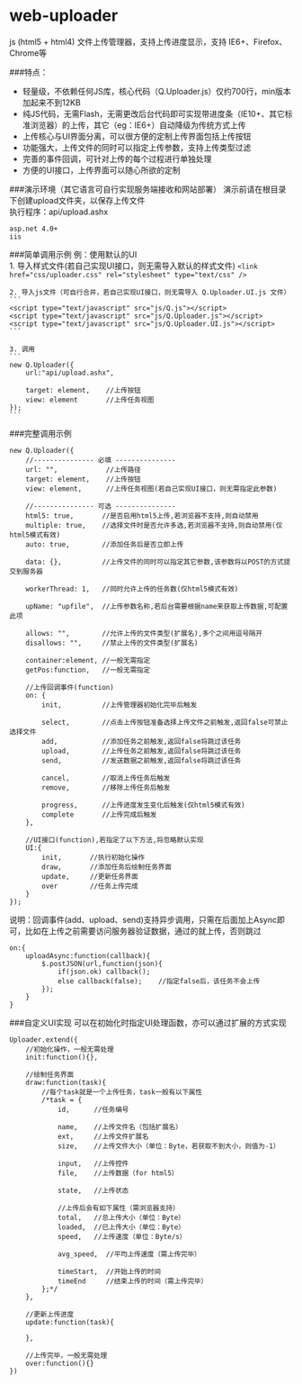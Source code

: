 web-uploader
============

js (html5 + html4) 文件上传管理器，支持上传进度显示，支持 IE6+、Firefox、Chrome等

###特点：
<ul>
	<li>轻量级，不依赖任何JS库，核心代码（Q.Uploader.js）仅约700行，min版本加起来不到12KB</li>
	<li>纯JS代码，无需Flash，无需更改后台代码即可实现带进度条（IE10+、其它标准浏览器）的上传，其它（eg：IE6+）自动降级为传统方式上传</li>
	<li>上传核心与UI界面分离，可以很方便的定制上传界面包括上传按钮</li>
	<li>功能强大，上传文件的同时可以指定上传参数，支持上传类型过滤</li>
	<li>完善的事件回调，可针对上传的每个过程进行单独处理</li>
	<li>方便的UI接口，上传界面可以随心所欲的定制</li>
</ul>

###演示环境（其它语言可自行实现服务端接收和网站部署）
演示前请在根目录下创建upload文件夹，以保存上传文件<br>
执行程序：api/upload.ashx
```
asp.net 4.0+
iis
```

###简单调用示例
例：使用默认的UI<br>
	1. 导入样式文件(若自己实现UI接口，则无需导入默认的样式文件)
	```
	<link href="css/uploader.css" rel="stylesheet" type="text/css" />
	```

	2. 导入js文件（可自行合并，若自己实现UI接口，则无需导入 Q.Uploader.UI.js 文件）
	```
	<script type="text/javascript" src="js/Q.js"></script>
	<script type="text/javascript" src="js/Q.Uploader.js"></script>
	<script type="text/javascript" src="js/Q.Uploader.UI.js"></script>
	```

	3. 调用
	```
	new Q.Uploader({
		url:"api/upload.ashx",

		target: element,    //上传按钮
		view: element       //上传任务视图
	});
	```


###完整调用示例
```
new Q.Uploader({
	//--------------- 必填 ---------------
	url: "",            //上传路径
	target: element,    //上传按钮
	view: element,      //上传任务视图(若自己实现UI接口，则无需指定此参数)

	//--------------- 可选 ---------------
	html5: true,       //是否启用html5上传,若浏览器不支持,则自动禁用
	multiple: true,    //选择文件时是否允许多选,若浏览器不支持,则自动禁用(仅html5模式有效)
	auto: true,        //添加任务后是否立即上传

	data: {},          //上传文件的同时可以指定其它参数,该参数将以POST的方式提交到服务器

	workerThread: 1,   //同时允许上传的任务数(仅html5模式有效)

	upName: "upfile",  //上传参数名称,若后台需要根据name来获取上传数据,可配置此项

	allows: "",        //允许上传的文件类型(扩展名),多个之间用逗号隔开
	disallows: "",     //禁止上传的文件类型(扩展名)

	container:element, //一般无需指定
	getPos:function,   //一般无需指定

	//上传回调事件(function)
	on: {
		init,          //上传管理器初始化完毕后触发
    
		select,        //点击上传按钮准备选择上传文件之前触发,返回false可禁止选择文件
		add,           //添加任务之前触发,返回false将跳过该任务
		upload,        //上传任务之前触发,返回false将跳过该任务
		send,          //发送数据之前触发,返回false将跳过该任务
    
		cancel,        //取消上传任务后触发
		remove,        //移除上传任务后触发
    
		progress,      //上传进度发生变化后触发(仅html5模式有效)
		complete       //上传完成后触发
	},

	//UI接口(function),若指定了以下方法,将忽略默认实现
	UI:{
		init,       //执行初始化操作
		draw,       //添加任务后绘制任务界面
		update,     //更新任务界面  
		over        //任务上传完成
	}
});
```

说明：回调事件(add、upload、send)支持异步调用，只需在后面加上Async即可，比如在上传之前需要访问服务器验证数据，通过的就上传，否则跳过
```
on:{
	uploadAsync:function(callback){
		$.postJSON(url,function(json){
			if(json.ok) callback();
			else callback(false);    //指定false后，该任务不会上传
		});
	}
}
```

###自定义UI实现
可以在初始化时指定UI处理函数，亦可以通过扩展的方式实现
```
Uploader.extend({
	//初始化操作，一般无需处理
	init:function(){},

	//绘制任务界面
	draw:function(task){
		//每个task就是一个上传任务，task一般有以下属性
		/*task = {
            id,      //任务编号

            name,    //上传文件名（包括扩展名）
            ext,     //上传文件扩展名
            size,    //上传文件大小（单位：Byte，若获取不到大小，则值为-1）

            input,   //上传控件
            file,    //上传数据（for html5）

            state,   //上传状态

			//上传后会有如下属性（需浏览器支持）
			total,   //总上传大小（单位：Byte）
			loaded,  //已上传大小（单位：Byte）
			speed,   //上传速度（单位：Byte/s）

			avg_speed,  //平均上传速度（需上传完毕）

			timeStart,  //开始上传的时间
			timeEnd     //结束上传的时间（需上传完毕）
        };*/
	},

	//更新上传进度
	update:function(task){
		
	},

	//上传完毕，一般无需处理
	over:function(){}
})
```